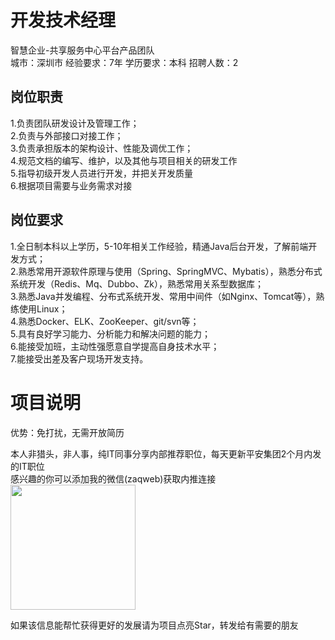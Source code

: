 # 开发技术经理
智慧企业-共享服务中心平台产品团队  
城市：深圳市 经验要求：7年 学历要求：本科  招聘人数：2

## 岗位职责
1.负责团队研发设计及管理工作；   
2.负责与外部接口对接工作；   
3.负责承担版本的架构设计、性能及调优工作；   
4.规范文档的编写、维护，以及其他与项目相关的研发工作   
5.指导初级开发人员进行开发，并把关开发质量   
6.根据项目需要与业务需求对接

## 岗位要求
1.全日制本科以上学历，5-10年相关工作经验，精通Java后台开发，了解前端开发方式；   
2.熟悉常用开源软件原理与使用（Spring、SpringMVC、Mybatis），熟悉分布式系统开发（Redis、Mq、Dubbo、Zk），熟悉常用关系型数据库；   
3.熟悉Java并发编程、分布式系统开发、常用中间件（如Nginx、Tomcat等），熟练使用Linux；   
4.熟悉Docker、ELK、ZooKeeper、git/svn等；   
5.具有良好学习能力、分析能力和解决问题的能力；   
6.能接受加班，主动性强愿意自学提高自身技术水平；   
7.能接受出差及客户现场开发支持。

# 项目说明

优势：免打扰，无需开放简历

本人非猎头，非人事，纯IT同事分享内部推荐职位，每天更新平安集团2个月内发的IT职位  
感兴趣的你可以添加我的微信(zaqweb)获取内推连接  
<img src="https://github.com/zaqweb/PA-IT-JOBS/blob/master/WechatICode.jpeg"  height="200" width="200">

如果该信息能帮忙获得更好的发展请为项目点亮Star，转发给有需要的朋友




